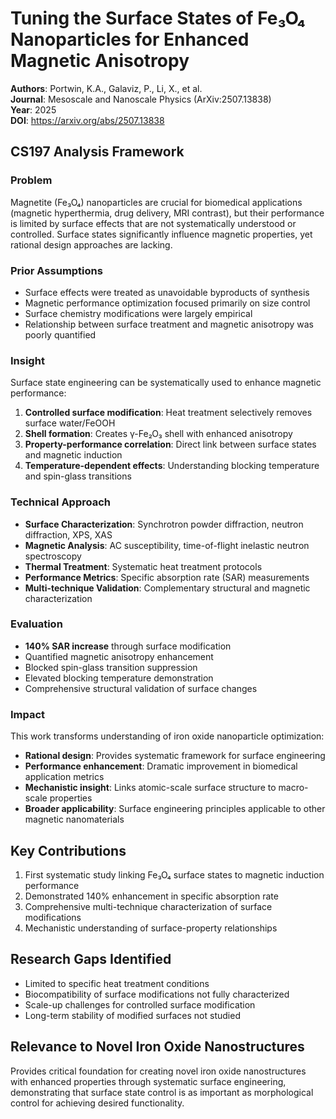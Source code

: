 # Tuning the Surface States of Fe₃O₄ Nanoparticles for Enhanced Magnetic Anisotropy

**Authors**: Portwin, K.A., Galaviz, P., Li, X., et al.  
**Journal**: Mesoscale and Nanoscale Physics (ArXiv:2507.13838)  
**Year**: 2025  
**DOI**: https://arxiv.org/abs/2507.13838

## CS197 Analysis Framework

### Problem
Magnetite (Fe₃O₄) nanoparticles are crucial for biomedical applications (magnetic hyperthermia, drug delivery, MRI contrast), but their performance is limited by surface effects that are not systematically understood or controlled. Surface states significantly influence magnetic properties, yet rational design approaches are lacking.

### Prior Assumptions
- Surface effects were treated as unavoidable byproducts of synthesis
- Magnetic performance optimization focused primarily on size control
- Surface chemistry modifications were largely empirical
- Relationship between surface treatment and magnetic anisotropy was poorly quantified

### Insight
Surface state engineering can be systematically used to enhance magnetic performance:
1. **Controlled surface modification**: Heat treatment selectively removes surface water/FeOOH
2. **Shell formation**: Creates γ-Fe₂O₃ shell with enhanced anisotropy
3. **Property-performance correlation**: Direct link between surface states and magnetic induction
4. **Temperature-dependent effects**: Understanding blocking temperature and spin-glass transitions

### Technical Approach
- **Surface Characterization**: Synchrotron powder diffraction, neutron diffraction, XPS, XAS
- **Magnetic Analysis**: AC susceptibility, time-of-flight inelastic neutron spectroscopy
- **Thermal Treatment**: Systematic heat treatment protocols
- **Performance Metrics**: Specific absorption rate (SAR) measurements
- **Multi-technique Validation**: Complementary structural and magnetic characterization

### Evaluation
- **140% SAR increase** through surface modification
- Quantified magnetic anisotropy enhancement
- Blocked spin-glass transition suppression
- Elevated blocking temperature demonstration
- Comprehensive structural validation of surface changes

### Impact
This work transforms understanding of iron oxide nanoparticle optimization:
- **Rational design**: Provides systematic framework for surface engineering
- **Performance enhancement**: Dramatic improvement in biomedical application metrics
- **Mechanistic insight**: Links atomic-scale surface structure to macro-scale properties
- **Broader applicability**: Surface engineering principles applicable to other magnetic nanomaterials

## Key Contributions
1. First systematic study linking Fe₃O₄ surface states to magnetic induction performance
2. Demonstrated 140% enhancement in specific absorption rate
3. Comprehensive multi-technique characterization of surface modifications
4. Mechanistic understanding of surface-property relationships

## Research Gaps Identified
- Limited to specific heat treatment conditions
- Biocompatibility of surface modifications not fully characterized
- Scale-up challenges for controlled surface modification
- Long-term stability of modified surfaces not studied

## Relevance to Novel Iron Oxide Nanostructures
Provides critical foundation for creating novel iron oxide nanostructures with enhanced properties through systematic surface engineering, demonstrating that surface state control is as important as morphological control for achieving desired functionality.